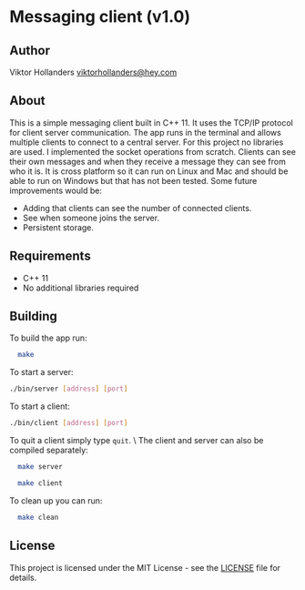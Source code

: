 # Messaging client (v1.0)

## Author
Viktor Hollanders
<viktorhollanders@hey.com>

## About
This is a simple messaging client built in C++ 11. It uses the TCP/IP protocol for client server communication. The app runs in the terminal and allows multiple clients to connect to a central server. For this project no libraries are used. I implemented the socket operations from scratch.
Clients can see their own messages and when they receive a message they can see from who it is.
It is cross platform so it can run on Linux and Mac and should be able to run on Windows but that has not been tested.
Some future improvements would be:

- Adding that clients can see the number of connected clients.
- See when someone joins the server.
- Persistent storage.

## Requirements
- C++ 11
- No additional libraries required

## Building
To build the app run:
```sh
  make
```

To start a server:
```sh
./bin/server [address] [port]
```

To start a client:
```sh
./bin/client [address] [port]
```

To quit a client simply type `quit`. \\
The client and server can also be compiled separately:
```sh
  make server
```

```sh
  make client
```

To clean up you can run:
```sh
  make clean
```

## License
This project is licensed under the MIT License - see the [LICENSE](LICENSE) file for details.
